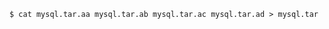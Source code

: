 <!-- usedin: [ _includes/_inlines/Databases/common/database-backup/database-backups_manually-download.md] -->


```
$ cat mysql.tar.aa mysql.tar.ab mysql.tar.ac mysql.tar.ad > mysql.tar 
```
